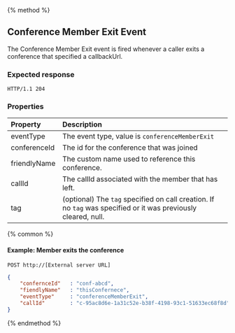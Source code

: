 {% method %}
## Conference Member Exit Event
The Conference Member Exit event is fired whenever a caller exits a conference that specified a callbackUrl.  
### Expected response
```http
HTTP/1.1 204
```

### Properties

| Property     | Description                                                                                                                         |
|:----------   |:------------------------------------------------------------------------------------------------------------------------------------|
| eventType    | The event type, value is `conferenceMemberExit`                                                                                     |
| conferenceId | The id for the conference that was joined                                                                                      |
| friendlyName | The custom name used to reference this conference.                                                                                  |
| callId       | The callId associated with the member that has left.
| tag          | (optional) The `tag`  specified on call creation. If no `tag` was specified or it was previously cleared, null.                     |

{% common %}

#### Example: Member exits the conference

```
POST http://[External server URL]
```

```json
{
    "confernceId"   : "conf-abcd",
    "fiendlyName"   : "thisConfernece",
    "eventType"     : "conferenceMemberExit",                                                                                                                                                                                                                                                    
    "callId"        : "c-95ac8d6e-1a31c52e-b38f-4198-93c1-51633ec68f8d"   
}
```

{% endmethod %}

